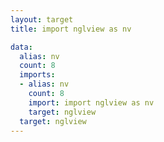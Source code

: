 ```yaml
---
layout: target
title: import nglview as nv

data:
  alias: nv
  count: 8
  imports:
  - alias: nv
    count: 8
    import: import nglview as nv
    target: nglview
  target: nglview
---
```

